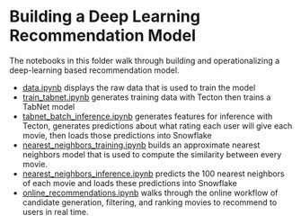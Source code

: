 # Building a Deep Learning Recommendation Model

The notebooks in this folder walk through building and operationalizing a deep-learning based recommendation model.

* [data.ipynb](./data.ipynb) displays the raw data that is used to train the model
* [train_tabnet.ipynb](./train_tabnet.ipynb) generates training data with Tecton then trains a TabNet model
* [tabnet_batch_inference.ipynb](./tabnet_batch_inference.ipynb) generates features for inference with Tecton, generates predictions about what rating each user will give each movie, then loads those predictions into Snowflake
* [nearest_neighbors_training.ipynb](./nearest_neighbors_training.ipynb) builds an approximate nearest neighbors model that is used to compute the similarity between every movie.
* [nearest_neighbors_inference.ipynb](./nearest_neighbors_inference.ipynb) predicts the 100 nearest neighbors of each movie and loads these predictions into Snowflake
* [online_recommendations.ipynb](./online_recommendations.ipynb) walks through the online workflow of candidate generation, filtering, and ranking movies to recommend to users in real time.